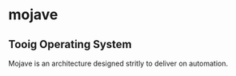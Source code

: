 # mojave
## Tooig Operating System

Mojave is an architecture designed stritly to deliver on automation. 

